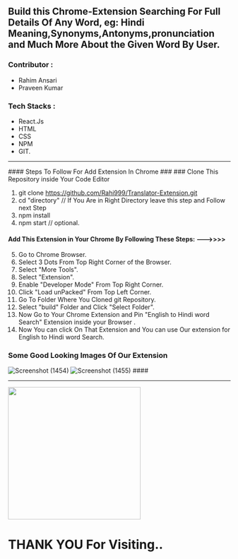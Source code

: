  <h2>Build this Chrome-Extension Searching For Full Details Of Any Word, eg: Hindi Meaning,Synonyms,Antonyms,pronunciation and Much More About the Given Word By User.</h2>
 <h3>Contributor : </h3>
<ul>
  <li>Rahim Ansari</li>
  <li>Praveen Kumar</li>
</ul>
<h3>Tech Stacks : </h3>
<ul>
  <li>React.Js</li>
  <li>HTML</li>
  <li>CSS</li>
  <li>NPM</li>
  <li>GIT.</li>
</ul>
<hr />
#### Steps To Follow For Add Extension In Chrome ###
### Clone This Repository inside Your Code Editor

 1. git clone https://github.com/Rahi999/Translator-Extension.git
 2. cd "directory"   // If You Are in Right Directory leave this step and Follow next Step
 3. npm install
 4. npm start // optional.

 #### Add This Extension in Your Chrome By Following These Steps: --->>>> 

 5. Go to Chrome Browser.
 6. Select 3 Dots From Top Right Corner of the Browser.
 7. Select "More Tools".
 8. Select "Extension".
 9. Enable "Developer Mode" From Top Right Corner.
 10. Click "Load unPacked" From Top Left Corner.
 11. Go To Folder Where You Cloned git Repository.
 12. Select "build" Folder and Click "Select Folder".
 13. Now Go to Your Chrome Extension and Pin "English to Hindi word Search" Extension inside your Browser .
 14. Now You can click On That Extension and You can use Our extension for English to Hindi word Search.


### Some Good Looking Images Of Our Extension

![Screenshot (1454)](https://user-images.githubusercontent.com/93375598/188198940-e268edeb-747b-40c5-a3c3-7c4476a5cb25.png)
![Screenshot (1455)](https://user-images.githubusercontent.com/93375598/188198951-3205acd5-1fa2-4e02-b00a-c8f206ca9013.png)
          ####
          <hr />
          <img src="https://64.media.tumblr.com/d0635fa4e4bf417b33f24bd481c21f88/tumblr_ppcabrYCWy1ue08b9o1_540.gif" width="300" />
          <h1>THANK YOU For Visiting..</h1>
